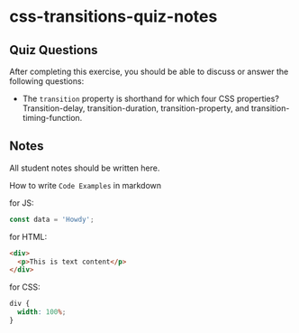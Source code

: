 # css-transitions-quiz-notes

## Quiz Questions

After completing this exercise, you should be able to discuss or answer the following questions:

- The `transition` property is shorthand for which four CSS properties?
  Transition-delay, transition-duration, transition-property, and transition-timing-function.

## Notes

All student notes should be written here.

How to write `Code Examples` in markdown

for JS:

```javascript
const data = 'Howdy';
```

for HTML:

```html
<div>
  <p>This is text content</p>
</div>
```

for CSS:

```css
div {
  width: 100%;
}
```
